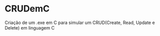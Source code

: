 # CRUDemC
Criação de um .exe em C para simular um CRUD(Create, Read, Update e Delete) em linguagem C

